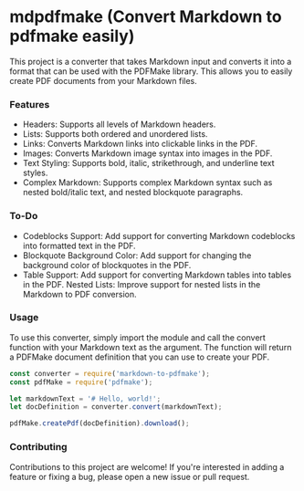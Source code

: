 # mdpdfmake (Convert Markdown to pdfmake easily)

This project is a converter that takes Markdown input and converts it into a format that can be used with the PDFMake library. This allows you to easily create PDF documents from your Markdown files.

### Features
- Headers: Supports all levels of Markdown headers.
- Lists: Supports both ordered and unordered lists.
- Links: Converts Markdown links into clickable links in the PDF.
- Images: Converts Markdown image syntax into images in the PDF.
- Text Styling: Supports bold, italic, strikethrough, and underline text styles.
- Complex Markdown: Supports complex Markdown syntax such as nested bold/italic text, and nested blockquote paragraphs.


### To-Do
- Codeblocks Support: Add support for converting Markdown codeblocks into formatted text in the PDF.
- Blockquote Background Color: Add support for changing the background color of blockquotes in the PDF.
- Table Support: Add support for converting Markdown tables into tables in the PDF.
Nested Lists: Improve support for nested lists in the Markdown to PDF conversion.

### Usage
To use this converter, simply import the module and call the convert function with your Markdown text as the argument. The function will return a PDFMake document definition that you can use to create your PDF.

```ts
const converter = require('markdown-to-pdfmake');
const pdfMake = require('pdfmake');

let markdownText = '# Hello, world!';
let docDefinition = converter.convert(markdownText);

pdfMake.createPdf(docDefinition).download();
```

### Contributing
Contributions to this project are welcome! If you're interested in adding a feature or fixing a bug, please open a new issue or pull request.
